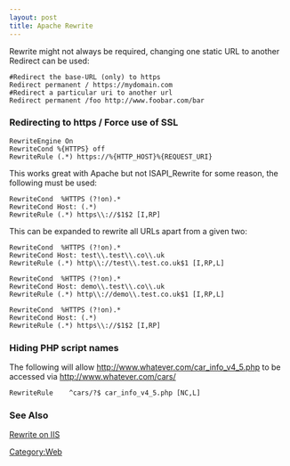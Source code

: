 ```yaml
---
layout: post 
title: Apache Rewrite
---
```


Rewrite might not always be required, changing one static URL to another
Redirect can be used:

    #Redirect the base-URL (only) to https
    Redirect permanent / https://mydomain.com
    #Redirect a particular uri to another url
    Redirect permanent /foo http://www.foobar.com/bar

### Redirecting to https / Force use of SSL

    RewriteEngine On
    RewriteCond %{HTTPS} off
    RewriteRule (.*) https://%{HTTP_HOST}%{REQUEST_URI}

This works great with Apache but not ISAPI\_Rewrite for some reason, the
following must be used:

    RewriteCond  %HTTPS (?!on).*
    RewriteCond Host: (.*)
    RewriteRule (.*) https\\://$1$2 [I,RP]

This can be expanded to rewrite all URLs apart from a given two:

    RewriteCond  %HTTPS (?!on).*
    RewriteCond Host: test\\.test\\.co\\.uk
    RewriteRule (.*) http\\://test\\.test.co.uk$1 [I,RP,L]

    RewriteCond  %HTTPS (?!on).*
    RewriteCond Host: demo\\.test\\.co\\.uk
    RewriteRule (.*) http\\://demo\\.test.co.uk$1 [I,RP,L]

    RewriteCond  %HTTPS (?!on).*
    RewriteCond Host: (.*)
    RewriteRule (.*) https\\://$1$2 [I,RP]

### Hiding PHP script names

The following will allow <http://www.whatever.com/car_info_v4_5.php> to
be accessed via <http://www.whatever.com/cars/>

    RewriteRule    ^cars/?$ car_info_v4_5.php [NC,L]

### See Also

[Rewrite on IIS](Rewrite_on_IIS_that_actually_works "wikilink")

[Category:Web](Category:Web "wikilink")
